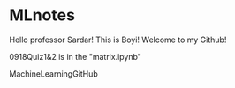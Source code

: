 # MLnotes
Hello professor Sardar!
This is Boyi!
Welcome to my Github! 

0918Quiz1&2 is in  the "matrix.ipynb"

 MachineLearningGitHub


